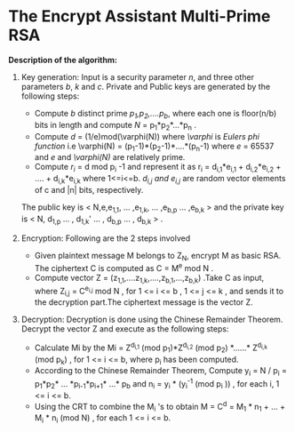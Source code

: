 # The Encrypt Assistant Multi-Prime RSA

**Description of the algorithm:**  
1. Key generation: Input is a security parameter *n*, and three other parameters *b*, *k* and *c*. Private and Public keys are generated by the following steps:
    * Compute *b* distinct prime *p<sub>1</sub>,p<sub>2</sub>,....p<sub>b</sub>*, where each one is floor(n/b) bits in length and compute *N* = p<sub>1</sub>\*p<sub>2</sub>\*...\*p<sub>n</sub> . 
    * Compute *d* = (1/e)mod(\varphi(N)) where *\varphi* is *Eulers phi function* i.e \varphi(N) = (p<sub>1</sub>-1)\*(p<sub>2</sub>-1)\*....\*(p<sub>n</sub>-1) where *e* = 65537 and *e* and *\varphi(N)* are relatively prime. 
    * Compute *r<sub>i</sub>* = d mod p<sub>i</sub> -1 and represent it as r<sub>i</sub> = d<sub>i,1</sub>\*e<sub>i,1</sub> + d<sub>i,2</sub>\*e<sub>i,2</sub> + .... + d<sub>i,k</sub>\*e<sub>i,k</sub>  where 1<=i<=b. *d<sub>i,j</sub> and e<sub>i,j</sub>* are random vector elements of c and |n| bits, respectively. 

    The public key is < N,e,e<sub>1,1</sub>, ... ,e<sub>1,k</sub>, ... ,e<sub>b,p</sub> ... ,e<sub>b,k</sub> > and the private key is < N, d<sub>1,p</sub> ... , d<sub>1,k</sub>' ... , d<sub>b,p</sub> ... , d<sub>b,k</sub> > .

2. Encryption: Following are the 2 steps involved
    * Given plaintext message M belongs to Z<sub>N</sub>, encrypt M as basic RSA. The ciphertext C is computed as C = M<sup>e</sup> mod N .
    * Compute vector Z = (z<sub>1,1</sub>,....z<sub>1,k</sub>,....,z<sub>b,1</sub>,...,z<sub>b,k</sub>) .Take C as input, where Z<sub>i,j</sub> = C<sup>e<sub>i,j</sub></sup> mod N , for 1 <= i <= b , 1 <= j <= k , and sends it to the decryption part.The ciphertext message is the vector Z.

3. Decryption: Decryption is done using the Chinese Remainder Theorem. Decrypt the vector Z and execute as the following steps:
    * Calculate Mi by the Mi = Z<sup>d<sub>i,1</sub></sup> (mod p<sub>1</sub>)\*Z<sup>d<sub>i,2</sub></sup> (mod p<sub>2</sub>) \*......\* Z<sup>d<sub>i,k</sub></sup> (mod p<sub>k</sub>) , for 1 <= i <= b, where p<sub>i</sub> has been computed.
    * According to the Chinese Remainder Theorem, Compute y<sub>i</sub> = N / p<sub>i</sub> = p<sub>1</sub>\*p<sub>2</sub>\* ... \*p<sub>i-1</sub>\*p<sub>i+1</sub>\* ...\* p<sub>b</sub> and  n<sub>i</sub> = y<sub>i</sub> \* (y<sub>i</sub><sup>-1</sup> (mod p<sub>i</sub> )) , for each i, 1 <= i <= b.
    * Using the CRT to combine the M<sub>i</sub> 's to obtain  M = C<sup>d</sup> = M<sub>1</sub> \* n<sub>1</sub> + ... + M<sub>i</sub> \* n<sub>i</sub> (mod N) , for each 1 <= i <= b.

